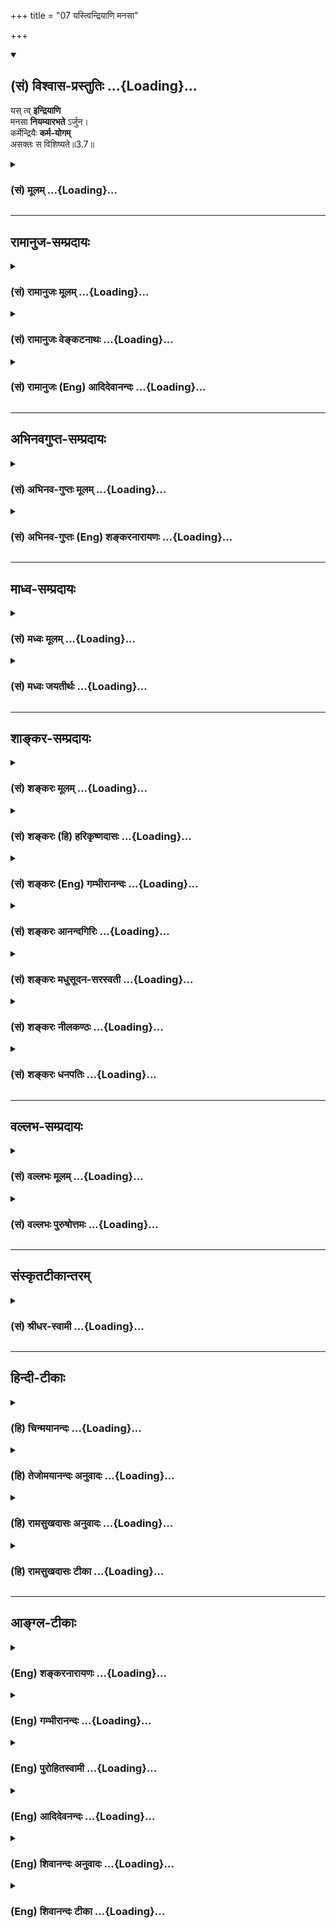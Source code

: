 +++
title = "07 यस्त्विन्द्रियाणि मनसा"

+++
<div class="js_include" newlevelforh1="2" title="(सं) विश्वास-प्रस्तुतिः" unfilled url="/purANam_vaiShNavam/mahAbhAratam/06-bhIShma-parva/03-bhagavad-gItA-parva/saMskRtam/vishvAsa-prastutiH/03_karma-yogaH/07_yastvindriyANi_ma.md">
<details open><summary><h2>(सं) विश्वास-प्रस्तुतिः ...{Loading}...</h2></summary>

यस् त्व् **इन्द्रियाणि**  
मनसा **नियम्यारभते** ऽर्जुन।  
कर्मेन्द्रियैः **कर्म-योगम्**  
असक्तः स विशिष्यते॥3.7॥
</details>
</div>
<div class="js_include collapsed" newlevelforh1="3" title="(सं) मूलम्" unfilled url="/purANam_vaiShNavam/mahAbhAratam/06-bhIShma-parva/03-bhagavad-gItA-parva/saMskRtam/mUlam/03_karma-yogaH/07_yastvindriyANi_ma.md">
<details><summary><h3>(सं) मूलम् ...{Loading}...</h3></summary>

यस्त्विन्द्रियाणि मनसा नियम्यारभतेऽर्जुन।  
कर्मेन्द्रियैः कर्मयोगमसक्तः स विशिष्यते।।3.7।।
</details>
</div>


_________________
## रामानुज-सम्प्रदायः
<div class="js_include collapsed" newlevelforh1="3" title="(सं) रामानुजः मूलम्" unfilled url="/purANam_vaiShNavam/mahAbhAratam/06-bhIShma-parva/03-bhagavad-gItA-parva/saMskRtam/rAmAnujaH/mUlam/03_karma-yogaH/07_yastvindriyANi_ma.md">
<details><summary><h3>(सं) रामानुजः मूलम् ...{Loading}...</h3></summary>

।।3.7।। अतः पूर्वाभ्यस्तविषयसजातीये शास्त्रीये कर्मणि **इन्द्रियाणि**
आत्मावलोकनप्रवृत्तेन **मनसा नियम्य** तैः स्वत एव **कर्म**प्रवणैः
**इन्द्रियैः** असङ्गपूर्वकं **यः कर्मयोगम् आरभते** **सः**
असंभाव्यमानप्रमादत्वेन ज्ञाननिष्ठाद् अपि पुरुषाद् विशिष्यते।

</details>
</div>
<div class="js_include collapsed" newlevelforh1="3" title="(सं) रामानुजः वेङ्कटनाथः" unfilled url="/purANam_vaiShNavam/mahAbhAratam/06-bhIShma-parva/03-bhagavad-gItA-parva/saMskRtam/rAmAnujaH/venkaTanAthaH/03_karma-yogaH/07_yastvindriyANi_ma.md">
<details><summary><h3>(सं) रामानुजः वेङ्कटनाथः ...{Loading}...</h3></summary>

  
  
।।3.7।। प्रथममेव ज्ञानयोगमारुरुक्षुमपोद्य कर्मयोगिनं प्रशंसति यस्त्विति
श्लोकेन। प्रकृतेन सङ्गमयन् व्याख्याति अत इति। इन्द्रियाणां
निश्शेषनियमनस्य कर्मयोगारम्भस्य च मिथो विरुद्धत्वादविरोधसिद्ध्यर्थमुक्तं
शास्त्रीये कर्मणि नियम्येति। नहि कश्चित् 3।5 इत्यादिना ज्ञानयोगस्य
दुष्करत्वे यो हेतुरुक्तः तस्यैव कर्मयोगं प्रत्युपकारकत्वेन
सौकर्यप्रतिपादनार्थंपूर्वाभ्यस्तविषयसजातीये  
  
इत्युक्तम्। यदि पूर्वाभ्यास उपकारकत्वेन स्वीक्रियते तर्हि निषिद्धेभ्यो
नियमनमशक्यं तेष्वेव वासनायाः प्राचुर्यादिति शङ्कानिरासाय कर्मणः
फलान्तरपरित्यागाय चोक्तंआत्मावलोकने
प्रवृत्तेनेति। निषिद्धानामात्मावलोकनविरोधित्वाध्यवसायात्तेषु स्थिराऽपि
वासना निराक्रियत् इति भावः। कर्मेन्द्रियैः इत्यनेनाभिप्रेतं सौकर्यं
विशदयति स्वत एव कर्मप्रवणैरिन्द्रियैरिति। असङ्गस्य
कर्मयोगारम्भापेक्षितत्वादसक्तपदस्य यद्वृत्तवाक्यांशेऽन्वयमाह
असङ्गपूर्वकमिति। वैशिष्ट्यप्रकारं विशेषस्य चावधिं दर्शयति
असम्भाव्यमानप्रमादत्वेन ज्ञाननिष्ठादपीति।  
  

</details>
</div>
<div class="js_include collapsed" newlevelforh1="3" title="(सं) रामानुजः (Eng) आदिदेवानन्दः" unfilled url="/purANam_vaiShNavam/mahAbhAratam/06-bhIShma-parva/03-bhagavad-gItA-parva/saMskRtam/rAmAnujaH/english/AdidevAnandaH/03_karma-yogaH/07_yastvindriyANi_ma.md">
<details><summary><h3>(सं) रामानुजः (Eng) आदिदेवानन्दः ...{Loading}...</h3></summary>

3.7 Conseently, he who, with aspiration to have the vision of the self,
directs his senses to action according to the scriptures, such action
being of the same class as those which he practised earlier, and who
then begins to practise Karma Yoga, after renouncing attachment, with
the senses which are naturally inclined to action - he, by reason of
there being no chance of errors, excels a man following Jnana Yoga,
because there is no fear of a fall in his case.

</details>
</div>


_________________
## अभिनवगुप्त-सम्प्रदायः
<div class="js_include collapsed" newlevelforh1="3" title="(सं) अभिनव-गुप्तः मूलम्" unfilled url="/purANam_vaiShNavam/mahAbhAratam/06-bhIShma-parva/03-bhagavad-gItA-parva/saMskRtam/abhinava-guptaH/mUlam/03_karma-yogaH/07_yastvindriyANi_ma.md">
<details><summary><h3>(सं) अभिनव-गुप्तः मूलम् ...{Loading}...</h3></summary>

।।3.7।। यस्त्विति। कर्मसु क्रियामणेषु न ज्ञानहानिः। मनसोऽव्यापारे
यन्त्रपुरुषवत् कर्मणः क्रियमाणत्वात्।

</details>
</div>
<div class="js_include collapsed" newlevelforh1="3" title="(सं) अभिनव-गुप्तः (Eng) शङ्करनारायणः" unfilled url="/purANam_vaiShNavam/mahAbhAratam/06-bhIShma-parva/03-bhagavad-gItA-parva/saMskRtam/abhinava-guptaH/english/shankaranArAyaNaH/03_karma-yogaH/07_yastvindriyANi_ma.md">
<details><summary><h3>(सं) अभिनव-गुप्तः (Eng) शङ्करनारायणः ...{Loading}...</h3></summary>

3.7 Yas tu etc. When actions are being performed \[by him\], there is no
loss of his knowledge. For, when the mind does not function, he does his
work like a machine-man. Therefore -

</details>
</div>


_________________
## माध्व-सम्प्रदायः
<div class="js_include collapsed" newlevelforh1="3" title="(सं) मध्वः मूलम्" unfilled url="/purANam_vaiShNavam/mahAbhAratam/06-bhIShma-parva/03-bhagavad-gItA-parva/saMskRtam/madhvaH/mUlam/03_karma-yogaH/07_yastvindriyANi_ma.md">
<details><summary><h3>(सं) मध्वः मूलम् ...{Loading}...</h3></summary>

।।3.6 3.7।। तथापि शक्तितः त्यागः कार्य इत्याह कर्मेन्द्रियाणीति। मन एव
प्रयोजकमिति दर्शयितुमन्वयव्यतिरेकावाह मनसा स्मरन् मनसा नियम्येति।
कर्मयोगं स्ववर्णाश्रमोचितम्। न तु गृहस्थकर्मैवेति नियमः
सन्न्यासादिविधानात् सामान्यवचनाच्च।

</details>
</div>
<div class="js_include collapsed" newlevelforh1="3" title="(सं) मध्वः जयतीर्थः" unfilled url="/purANam_vaiShNavam/mahAbhAratam/06-bhIShma-parva/03-bhagavad-gItA-parva/saMskRtam/madhvaH/jayatIrthaH/03_karma-yogaH/07_yastvindriyANi_ma.md">
<details><summary><h3>(सं) मध्वः जयतीर्थः ...{Loading}...</h3></summary>

।।3.6 3.7।। तथापिकर्मेन्द्रियाणि इत्यसङ्गतम् तृतीयपक्षस्थेन
मनसेन्द्रियार्थस्मरणस्यानुक्तत्वादित्यत आह **तथापी**ति। यद्यपि
शरीरयात्राद्यर्थानि कर्माणि त्यक्तुमशक्यानि तथापि शक्तितः
शक्यत्वाद्यज्ञादिकर्मणां त्यागः कार्यः। एतदुक्तं भवति नाशक्यविषये
शास्त्रप्रवृत्तिः इत्यतस्तदतिरिक्तकर्मार्थः स्मृतौ कर्मशब्दो
भविष्यतीति।। एतच्छङ्कापरिहारः श्लोकेन दृश्यते। द्वितीयश्लोकश्च व्यर्थ
इत्यत आह **मन एवे**ति। मन एव बन्धमोक्षयोः प्रयोजकं न कर्मकरणाकरणे।
अतस्तन्निग्रह एव कार्यः न कर्मत्याग इति ज्ञापयितुमित्यर्थः। अनिगृहीतत्वे
मनसो बन्धापेक्षयाऽऽद्योऽन्वयः द्वितीयो व्यतिरेकः मोक्षापेक्षया तु
व्यत्यास इति। एतेन स्मरणस्य मानसत्वव्यभिचारान्मनसेति व्यर्थमित्यपि
परास्तम्। कर्मयोगेन योगिनां 3।3 इत्यत्र कर्मयोगशब्दस्य
गृहस्थादिकर्मविषयत्वेन प्रकृतत्वादत्रापि तद्विषयत्वप्रतीतिः स्यात्
तन्निरासार्थमाह **कर्मयोग**मिति। गृहस्थकर्मैव वनस्थकर्मैव
ब्रह्मचारिकर्मैवेति नियमो न विवक्षित इत्यर्थः। सन्न्यासादित्यादिपदेन यो
नियम्यते तद्व्यतिरिक्तग्रहणम् कर्मयोगशब्दस्य सामान्यवाचित्वाच्च।
पूर्वंज्ञानयोगेन साङ्ख्यानां 3।3 इति यत्याश्रमकर्मणः पृथगुक्तत्वात्
सामान्यशब्दोऽपि विशेषो व्यवस्थापितः। न चात्र तथाविधं किञ्चिदस्तीति भावः।

</details>
</div>


_________________
## शाङ्कर-सम्प्रदायः
<div class="js_include collapsed" newlevelforh1="3" title="(सं) शङ्करः मूलम्" unfilled url="/purANam_vaiShNavam/mahAbhAratam/06-bhIShma-parva/03-bhagavad-gItA-parva/saMskRtam/shankaraH/mUlam/03_karma-yogaH/07_yastvindriyANi_ma.md">
<details><summary><h3>(सं) शङ्करः मूलम् ...{Loading}...</h3></summary>

।।3.7।। **यस्तु** पुनः कर्मण्यधिकृतः अज्ञः बुद्धीन्द्रियाणि **मनसा
नियम्य आरभते अर्जुन कर्मेन्द्रियैः** वाक्पाण्यादिभिः। किमारभते इत्याह
**कर्मयोगम् असक्तः** सन् फलाभिसंधिवर्जितः **सः विशिष्यते** इतरस्मात्
मिथ्याचारात्।। यतः एवम् अतः

</details>
</div>
<div class="js_include collapsed" newlevelforh1="3" title="(सं) शङ्करः (हि) हरिकृष्णदासः" unfilled url="/purANam_vaiShNavam/mahAbhAratam/06-bhIShma-parva/03-bhagavad-gItA-parva/saMskRtam/shankaraH/hindI/harikRShNadAsaH/03_karma-yogaH/07_yastvindriyANi_ma.md">
<details><summary><h3>(सं) शङ्करः (हि) हरिकृष्णदासः ...{Loading}...</h3></summary>

।।3.7।। परंतु हे अर्जुन जो कर्मोंका अधिकारी अज्ञानी ज्ञानेन्द्रियोंको
मनसे रोककर वाणी हाथ इत्यादि कर्मेन्द्रियोंसे आचरण करता है। किसका आचरण
करता है सो कहते हैं आसक्तिरहित होकर कर्मयोगका आचरण करता है वह ( कर्मयोगी
) दूसरेकी अपेक्षा अर्थात् मिथ्याचारियोंकी अपेक्षा श्रेष्ठ है।

</details>
</div>
<div class="js_include collapsed" newlevelforh1="3" title="(सं) शङ्करः (Eng) गम्भीरानन्दः" unfilled url="/purANam_vaiShNavam/mahAbhAratam/06-bhIShma-parva/03-bhagavad-gItA-parva/saMskRtam/shankaraH/english/gambhIrAnandaH/03_karma-yogaH/07_yastvindriyANi_ma.md">
<details><summary><h3>(सं) शङ्करः (Eng) गम्भीरानन्दः ...{Loading}...</h3></summary>

3.7 Tu, but, on the other hand, O Arjuna; yah, one who is unenlightened
and who is eligible for action; arabhate, engages in;-what does he
engage in; the Lord says in answer-karma yogam, Karma-yoga;
karma-indriyaih, with the organs of action, with speech, hands, etc.;
niyamya, controlling; indriyani, the sense-organs; manasa, with the
mind; and becoming asaktah unattached; \[Here Ast; adds
'phalabhisandhi-varjitah, free from hankering for results'.-Tr.\] sah,
that one; visisyate, excels the other one, the hypocrite. This being so,
therefore,

</details>
</div>
<div class="js_include collapsed" newlevelforh1="3" title="(सं) शङ्करः आनन्दगिरिः" unfilled url="/purANam_vaiShNavam/mahAbhAratam/06-bhIShma-parva/03-bhagavad-gItA-parva/saMskRtam/shankaraH/AnandagiriH/03_karma-yogaH/07_yastvindriyANi_ma.md">
<details><summary><h3>(सं) शङ्करः आनन्दगिरिः ...{Loading}...</h3></summary>

।।3.7।। अनात्मज्ञस्य चोदितमकुर्वतो जाग्रतो
विषयान्तरदर्शनध्रौव्यान्मिथ्याचारत्वेन प्रत्यवायित्वमुक्त्वा
विहितमनुतिष्ठतस्तस्यैव फलाभिलाषविकलस्य सदाचारत्वेन वैशिष्ट्यमाचष्टे
**यस्त्विन्द्रियाणीति।** विहितमनुतिष्ठतो मूर्खात् कर्म त्यजतो
वैशिष्ट्यमक्षरयोजनया स्पष्टयति **यस्तु पुनरिति।**

</details>
</div>
<div class="js_include collapsed" newlevelforh1="3" title="(सं) शङ्करः मधुसूदन-सरस्वती" unfilled url="/purANam_vaiShNavam/mahAbhAratam/06-bhIShma-parva/03-bhagavad-gItA-parva/saMskRtam/shankaraH/madhusUdana-sarasvatI/03_karma-yogaH/07_yastvindriyANi_ma.md">
<details><summary><h3>(सं) शङ्करः मधुसूदन-सरस्वती ...{Loading}...</h3></summary>

।।3.7।। औत्सुक्यमात्रेण सर्वकर्माण्यसंन्यस्य चित्तशुद्धये
निष्कामकर्माण्येव यथाशास्त्रं कुर्यात्। यस्मात्
तुशब्दोऽशुद्धान्तःकरणसंन्यासिव्यतिरेकार्थः। इन्द्रायाणि ज्ञानेन्द्रियाणि
श्रोत्रादीनि मनसा सह नियम्य पापहेतुशब्दादिविषयासक्तेर्निवर्त्य मनसा
विवेकयुक्तेन नियम्येति वा कर्मेन्द्रियैर्वाक्पाण्यादिभिः कर्मयोगं
शुद्धिहेतुतया विहितं कर्मारभते करोत्यसक्तः फलाभिलाषशून्यः सन् यो विवेकी
स इतरस्मान्मिथ्याचाराद्विशिष्यते। परिश्रमसाम्येऽपि फलातिशयभाक्त्वेन
श्रेष्ठो भवति। हे अर्जुन आश्चर्यमिदं पश्य यदेकः कर्मेन्द्रियाणि
निगृह्णञ्ज्ञानेन्द्रियाणि व्यापारयन्पुरुषार्थशून्यः अपरस्तु
ज्ञानेन्द्रियाणि निगृह्य कर्मेन्द्रियाणि
व्यापारयन्परमपुरुषार्थभाग्भवतीति।

</details>
</div>
<div class="js_include collapsed" newlevelforh1="3" title="(सं) शङ्करः नीलकण्ठः" unfilled url="/purANam_vaiShNavam/mahAbhAratam/06-bhIShma-parva/03-bhagavad-gItA-parva/saMskRtam/shankaraH/nIlakaNThaH/03_karma-yogaH/07_yastvindriyANi_ma.md">
<details><summary><h3>(सं) शङ्करः नीलकण्ठः ...{Loading}...</h3></summary>

।।3.7।। यस्तु पूर्वस्मान्मिथ्याचाराद्विलक्षणः पुरुषधौरेयः इन्द्रियाणि
मनसा सह नियम्य रागद्वेषवियुक्तानि कृत्वा कर्मेन्द्रियैः कर्मयोगमारभते हे
अर्जुन सः कर्मफले स्वर्गादावैहिके वा शब्दादौ असक्तोऽनासक्तोऽतो
विशिष्यते। पूर्वस्मादधिको भवतीत्यर्थः।

</details>
</div>
<div class="js_include collapsed" newlevelforh1="3" title="(सं) शङ्करः धनपतिः" unfilled url="/purANam_vaiShNavam/mahAbhAratam/06-bhIShma-parva/03-bhagavad-gItA-parva/saMskRtam/shankaraH/dhanapatiH/03_karma-yogaH/07_yastvindriyANi_ma.md">
<details><summary><h3>(सं) शङ्करः धनपतिः ...{Loading}...</h3></summary>

।।3.7।। **य इति।** यस्त्वज्ञः कर्मण्यधिकृतः ज्ञानेन्द्रियाणि
विवेकवैराग्ययुक्तेन मनसा नियम्य। मनसा
सहेत्यर्थस्त्वरुचिग्रस्तः। अरुचिबीजं तु पूर्वश्लोकोक्तस्य मनसः करणत्वस्य
त्यागः सहशब्दाध्याहारश्च। फलाभिसंधिरहितः कर्मेन्द्रियैः कर्मयोगमारभते स
पूर्वस्माच्छ्रेष्ठो भवति ज्ञाननिष्ठोपाये स्थितो यतः। अर्जुनेति संबोधयन्
एवमेव त्वमपि कुर्वन् त्वमपि कुर्वन् अन्वर्थसंज्ञो भविष्यसीति ध्वनयति।

</details>
</div>


_________________
## वल्लभ-सम्प्रदायः
<div class="js_include collapsed" newlevelforh1="3" title="(सं) वल्लभः मूलम्" unfilled url="/purANam_vaiShNavam/mahAbhAratam/06-bhIShma-parva/03-bhagavad-gItA-parva/saMskRtam/vallabhaH/mUlam/03_karma-yogaH/07_yastvindriyANi_ma.md">
<details><summary><h3>(सं) वल्लभः मूलम् ...{Loading}...</h3></summary>

।।3.7।। यस्तु मनसा योगशुद्धेनेन्द्रियाणि दुष्टानि नियम्य कर्मेन्द्रियैः
कर्मयोगमसक्तः सन्नारभते स उत्तमः।

</details>
</div>
<div class="js_include collapsed" newlevelforh1="3" title="(सं) वल्लभः पुरुषोत्तमः" unfilled url="/purANam_vaiShNavam/mahAbhAratam/06-bhIShma-parva/03-bhagavad-gItA-parva/saMskRtam/vallabhaH/puruShottamaH/03_karma-yogaH/07_yastvindriyANi_ma.md">
<details><summary><h3>(सं) वल्लभः पुरुषोत्तमः ...{Loading}...</h3></summary>

  
  
।।3.7।। स्वरूपज्ञानेन त्यागी उत्तमः तत्त्यागस्वरूपं तस्योत्तमत्वमाह
यस्त्विति। तुशब्दो लौकिकार्थनिग्रहपक्षं व्यावर्तयति। य इन्द्रियाणि मनसा
नियम्य मनसा मदर्थं नियमे स्थापयित्वा
कर्मेन्द्रियैर्वाक्चक्षुर्हस्तादिभिः कर्मणां कृतीनां योगं मया सह
योगमसक्तः स्वसुखाभिलाषाभावेन मत्सुखार्थमेव आरभते स विशिष्यते विशिष्ठो
भवति उत्तमो भवतीत्यर्थः।  
  

</details>
</div>


_________________
## संस्कृतटीकान्तरम्
<div class="js_include collapsed" newlevelforh1="3" title="(सं) श्रीधर-स्वामी" unfilled url="/purANam_vaiShNavam/mahAbhAratam/06-bhIShma-parva/03-bhagavad-gItA-parva/saMskRtam/shrIdhara-svAmI/03_karma-yogaH/07_yastvindriyANi_ma.md">
<details><summary><h3>(सं) श्रीधर-स्वामी ...{Loading}...</h3></summary>

।।3.7।। एतद्विपरीतः कर्मकर्ता श्रेष्ठ इत्याह **यस्त्विति।** यस्तु
ज्ञानेन्द्रियाणि मनसा नियम्य ईश्वरप्रवणानि कृत्वा कर्मेन्द्रियैः
कर्मरुपं उपायमारभतेऽनुतिष्ठति असक्तः फलाभिलाषरहितः सन् स विन्निष्यते
विशिष्टो भवति। चित्तशुद्ध्या ज्ञानावान्भवतीत्यर्थः।

</details>
</div>


_________________
## हिन्दी-टीकाः
<div class="js_include collapsed" newlevelforh1="3" title="(हि) चिन्मयानन्दः" unfilled url="/purANam_vaiShNavam/mahAbhAratam/06-bhIShma-parva/03-bhagavad-gItA-parva/hindI/chinmayAnandaH/03_karma-yogaH/07_yastvindriyANi_ma.md">
<details><summary><h3>(हि) चिन्मयानन्दः ...{Loading}...</h3></summary>

।।3.7।। सरलसी प्रतीत होने वाली इन दो पंक्तियों में सही कर्म एवं जीवन
जीने की कला का सम्पूर्ण ज्ञान सन्निहित है। आधुनिक जगत् को विचारों की
सूत्ररूपता (अर्थात् कम शब्दों में अधिक अर्थ बताना) का ज्ञान नहीं है जबकि
प्राचीन सूत्रकारों ने अपने विचारों से ऐसे भारत का निर्माण किया जहाँ
आध्यात्मिक संस्कृति विकसित हुई और राष्ट्र ने स्वर्णयुग का अवलोकन किया। मन
का अस्तित्व एवं पोषण पाँच ज्ञानेन्द्रियों द्वारा ग्रहण की हुई बाह्य जगत्
की विषय संवेदनाओं से होता है। मन की वृत्ति इन्द्रियों के माध्यम द्वारा
विषयों तक पहुँच कर उनके आकार को ग्रहण करती है जिससे उस विषय का प्रत्यक्ष
ज्ञान होता है। यदि मन इन्द्रियों के साथ युक्त न हो तो विषयों के बाह्य
देश में स्थित होने पर भी उनका ज्ञान संभव नहीं होता। इसीलिये अनेक बार जब
हम पुस्तक के अध्ययन में एकचित्त हो जाते हैं तब समीप से किसी के पुकारने
पर भी उसकी आवाज हम नहीं सुन पाते। मन की एकाग्रता के ऐसे अनेक उदाहरण
हैं। इस श्लोक में साधक को मन के द्वारा इन्द्रियों को संयमित करने की
सम्मति दी गयी है। इसे सफलतापूर्वक तभी किया जा सकता है जब मन को एक
श्रेष्ठ दिव्य लक्ष्य की ओर प्रेरित किया जाय। केवल हठपूर्वक मन के तीव्र
वेग को रोकने का प्रयत्न करना जलप्लावित नदी का प्रवाह रोकने के प्रयत्न के
समान है। इसका व्यर्थ होना निश्चित है। श्रीकृष्ण आत्मसंयम का उपाय आगे
बतायेंगे। मन से इन्द्रियों का संयम करना साधना का निषेधात्मक पक्ष है। हम
अपने सामान्य जीवन में अपनी अधिकांश शक्ति विषयों में ही व्यय करते हैं
इसलिये संयम के द्वारा इस शक्ति का अपव्यय रोक कर उसे संग्रहित करने को कहा
जाता है किन्तु यदि इस संग्रहित शक्ति का उपयोग तत्काल ही श्रेष्ठ वस्तु की
प्राप्ति के लिये नहीं किया जाय तो संयम के बांध को तोड़कर वह वस्तु मनुष्य
के सन्तुलित व्यक्तित्व को ही प्रवाह में बहाकर ले जायेगी। श्लोक की दूसरी
पंक्ति में अपनी एकत्रित शक्ति का सदुपयोग करना सिखाया गया है।  
  
इस शक्ति का उपयोग कर्मेंन्द्रियों द्वारा कर्मक्षेत्र में समुचित रूप से
कर्म करने में करना चाहिये। यहाँ भी एक महत्त्वपूर्ण सावधानी रखने के लिये
श्रीकृष्ण कहते हैं। कर्मयोगी को सब कर्म अनासक्त होकर करने चाहिये।  
  
यदि किसी कैमरे में साधारण कागज रखकर किसी वस्तु का चित्र खींचने का
प्रयत्न किया जाय तो कितनी ही देर प्रकाशित वस्तु के सामने रखने पर भी उस
कागज पर कोई चित्रण नहीं हो सकता परन्तु कागज को कैमरे के उपयुक्त बनाने पर
क्षणमात्र में चित्र खींचा जा सकता है। इसी प्रकार आसक्ति से भरे मन पर
विषयों के सम्बन्ध से शीघ्र ही वासनायें अंकित हो जाती हैं। इसी कारण से
भगवान् कहते हैं कि हमको अनासक्त होकर कर्म करना चाहिये जिससे नये संस्कार
उत्पन्न नहीं होंगे। साथहीसाथ पूर्वार्जित वासनाओं का क्षय भी हो
जायेगा। गीता में इस सिद्धांत का विवेचन इतनी युक्तियुक्त एवं वैज्ञानिक
पद्धति से किया गया है कि उसका अध्ययन करने वाले किसी भी विद्यार्थी को
उसमें दोष देखने अथवा संदेह करने का अवसर ही नहीं मिलता।  
  
इन्द्रिय संयम से शक्ति के अपव्यय को रोक कर अनासक्त भाव से कर्मेंद्रियों
के द्वारा श्रेष्ठ कर्म करने में उसका सदुपयोग करने से चित्तशुद्धि होगी।
इस प्रकार जो कर्मक्षेत्र हमारे बन्धन का कारण था उसी में गीता में वर्णित
जीवन की शैली अपनाते हुये कर्म करने पर वही क्षेत्र मोक्ष का साधन बन
जायेगा।  
  
इसलिये

</details>
</div>
<div class="js_include collapsed" newlevelforh1="3" title="(हि) तेजोमयानन्दः अनुवादः" unfilled url="/purANam_vaiShNavam/mahAbhAratam/06-bhIShma-parva/03-bhagavad-gItA-parva/hindI/tejomayAnandaH/anuvAdaH/03_karma-yogaH/07_yastvindriyANi_ma.md">
<details><summary><h3>(हि) तेजोमयानन्दः अनुवादः ...{Loading}...</h3></summary>

।।3.7।। परन्तु हे अर्जुन जो पुरुष मन से इन्द्रियों को वश में करके
अनासक्त हुआ कर्मेंन्द्रियों से कर्मयोग का आचरण करता है वह श्रेष्ठ है।।  
  

</details>
</div>
<div class="js_include collapsed" newlevelforh1="3" title="(हि) रामसुखदासः अनुवादः" unfilled url="/purANam_vaiShNavam/mahAbhAratam/06-bhIShma-parva/03-bhagavad-gItA-parva/hindI/rAmasukhadAsaH/anuvAdaH/03_karma-yogaH/07_yastvindriyANi_ma.md">
<details><summary><h3>(हि) रामसुखदासः अनुवादः ...{Loading}...</h3></summary>

।।3.7।। हे अर्जुन! जो मनुष्य मनसे इन्द्रियोंपर नियन्त्रण करके आसक्तिरहित
होकर (निष्काम भावसे) समस्त इन्द्रियोंके द्वारा कर्मयोगका आचरण करता है,
वही श्रेष्ठ है।

</details>
</div>
<div class="js_include collapsed" newlevelforh1="3" title="(हि) रामसुखदासः टीका" unfilled url="/purANam_vaiShNavam/mahAbhAratam/06-bhIShma-parva/03-bhagavad-gItA-parva/hindI/rAmasukhadAsaH/TIkA/03_karma-yogaH/07_yastvindriyANi_ma.md">
<details><summary><h3>(हि) रामसुखदासः टीका ...{Loading}...</h3></summary>

3.7।।***व्याख्या--*'तु'**यहाँ अनासक्त होकर कर्म करनेवालेको
मिथ्याचारीकी अपेक्षा ही नहीं, प्रत्युत साङ्ख्ययोगीकी अपेक्षा भी श्रेष्ठ
बतानेकी दृष्टिसे **'तु'** पद दिया गया है।**'अर्जुन'** अर्जुन शब्दका अर्थ
होता है--स्वच्छ। यहाँ भगवान्ने **'अर्जुन'** सम्बोधनका प्रयोग करके यह भाव
दिखलाया है कि तुम निर्मल अन्तःकरणसे युक्त हो; अतः तुम्हारे अन्तःकरणमें
कर्तव्यकर्मविषयक यह सन्देह कैसे; अर्थात् यह सन्देह तुम्हारेमें स्थिर
नहीं रह सकता।

</details>
</div>


_________________
## आङ्ग्ल-टीकाः
<div class="js_include collapsed" newlevelforh1="3" title="(Eng) शङ्करनारायणः" unfilled url="/purANam_vaiShNavam/mahAbhAratam/06-bhIShma-parva/03-bhagavad-gItA-parva/english/shankaranArAyaNaH/03_karma-yogaH/07_yastvindriyANi_ma.md">
<details><summary><h3>(Eng) शङ्करनारायणः ...{Loading}...</h3></summary>

3.7. But, controlling sense-organs by mind, whosoever undertakes the
Yoga of action with the action-senses he, the detached one, is superior
\[to others\], O Arjuna !

</details>
</div>
<div class="js_include collapsed" newlevelforh1="3" title="(Eng) गम्भीरानन्दः" unfilled url="/purANam_vaiShNavam/mahAbhAratam/06-bhIShma-parva/03-bhagavad-gItA-parva/english/gambhIrAnandaH/03_karma-yogaH/07_yastvindriyANi_ma.md">
<details><summary><h3>(Eng) गम्भीरानन्दः ...{Loading}...</h3></summary>

3.7 But, O Arjuna, one who engages in Karma-yoga with the organs of
action, controlling the organs with the mind and becoming
unattached-that one excels.

</details>
</div>
<div class="js_include collapsed" newlevelforh1="3" title="(Eng) पुरोहितस्वामी" unfilled url="/purANam_vaiShNavam/mahAbhAratam/06-bhIShma-parva/03-bhagavad-gItA-parva/english/purohitasvAmI/03_karma-yogaH/07_yastvindriyANi_ma.md">
<details><summary><h3>(Eng) पुरोहितस्वामी ...{Loading}...</h3></summary>

3.7 But, O Arjuna! All honour to him whose mind controls his senses, for
he is thereby beginning to practise Karma-Yoga, the Path of Right
Action, keeping himself always unattached.

</details>
</div>
<div class="js_include collapsed" newlevelforh1="3" title="(Eng) आदिदेवनन्दः" unfilled url="/purANam_vaiShNavam/mahAbhAratam/06-bhIShma-parva/03-bhagavad-gItA-parva/english/AdidevanandaH/03_karma-yogaH/07_yastvindriyANi_ma.md">
<details><summary><h3>(Eng) आदिदेवनन्दः ...{Loading}...</h3></summary>

3.7 But he who, subduing his senses by the mind, O Arjuna, begins to
practise Karma Yoga through the organs of action and who is free from
attachment - he excels.

</details>
</div>
<div class="js_include collapsed" newlevelforh1="3" title="(Eng) शिवानन्दः अनुवादः" unfilled url="/purANam_vaiShNavam/mahAbhAratam/06-bhIShma-parva/03-bhagavad-gItA-parva/english/shivAnandaH/anuvAdaH/03_karma-yogaH/07_yastvindriyANi_ma.md">
<details><summary><h3>(Eng) शिवानन्दः अनुवादः ...{Loading}...</h3></summary>

3.7 But whosoever, controlling the senses by the mind, O Arjuna, engages
himself in Karma Yoga with the organs of action, without attachment, he
excels.

</details>
</div>
<div class="js_include collapsed" newlevelforh1="3" title="(Eng) शिवानन्दः टीका" unfilled url="/purANam_vaiShNavam/mahAbhAratam/06-bhIShma-parva/03-bhagavad-gItA-parva/english/shivAnandaH/TIkA/03_karma-yogaH/07_yastvindriyANi_ma.md">
<details><summary><h3>(Eng) शिवानन्दः टीका ...{Loading}...</h3></summary>

3.7 यः whose; तु but; इन्द्रियाणि the senses; मनसा by the mind; नियम्य
controlling; आरभते commences; अर्जुन O Arjuna; कर्मेन्द्रियैः by the
organs of action; कर्मयोगम् Karma Yoga; असक्तः unattached; सः he;
विशिष्यते excels.Commentary If anyone performs actions with his organs
of action (viz.; hands; feet; organ of speech; etc.) controlling the
organs of knowledge by the mind; and without expectation of the fruits
of the actions and without egoism; he is certainly more worthy than the
other who is a hypocrite or a man of false conduct.
(Cf.II.64;68IV.21).The five organs of knowledge are the eyes; the ears;
the nose; the skin and the sense of taste (tongue).

</details>
</div>
